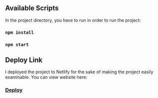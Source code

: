 
## Available Scripts

In the project directory, you have to run in order to run the project:

### `npm install`
### `npm start`

## Deploy Link

I deployed the project to Netlify for the sake of making the project easily examinable. You can view website here:

### [Deploy](https://6315208653dd31000833611e--melodious-tartufo-02b204.netlify.app/)
